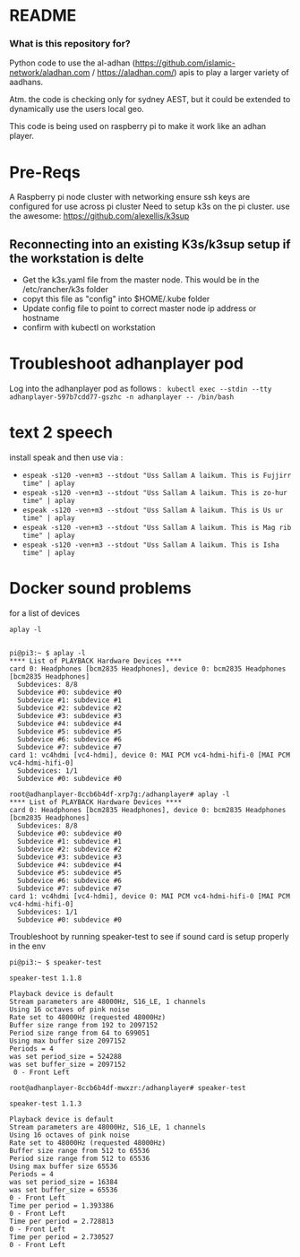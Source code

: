 # README #

### What is this repository for? ###

Python code to use the al-adhan (https://github.com/islamic-network/aladhan.com /  https://aladhan.com/)  apis to play a larger variety of aadhans.

Atm. the code is checking only for sydney AEST, but it could be extended to dynamically use the users local geo.

This code is being used on raspberry pi to make it work like an adhan player.

# Pre-Reqs
A Raspberry pi node cluster with networking
ensure ssh keys are configured for use across pi cluster
Need to setup k3s on the pi cluster.
use the awesome: https://github.com/alexellis/k3sup

## Reconnecting into an existing K3s/k3sup setup if the workstation is delte
* Get the k3s.yaml file from the master node. This would be in the /etc/rancher/k3s folder
* copyt this file as "config" into $HOME/.kube folder
* Update config file to point to correct master node ip address or hostname
* confirm with kubectl on workstation

# Troubleshoot adhanplayer pod
Log into the adhanplayer pod  as follows :
` kubectl exec --stdin --tty adhanplayer-597b7cdd77-gszhc -n adhanplayer -- /bin/bash`

# text 2 speech
install speak and then use via :
* `espeak -s120 -ven+m3 --stdout "Uss Sallam A laikum. This is Fujjirr time" | aplay`
* `espeak -s120 -ven+m3 --stdout "Uss Sallam A laikum. This is zo-hur time" | aplay`
* `espeak -s120 -ven+m3 --stdout "Uss Sallam A laikum. This is Us ur time" | aplay`
* `espeak -s120 -ven+m3 --stdout "Uss Sallam A laikum. This is Mag rib time" | aplay`
* `espeak -s120 -ven+m3 --stdout "Uss Sallam A laikum. This is Isha time" | aplay`
# Docker sound problems
for a list of devices
```
aplay -l
```
```

pi@pi3:~ $ aplay -l
**** List of PLAYBACK Hardware Devices ****
card 0: Headphones [bcm2835 Headphones], device 0: bcm2835 Headphones [bcm2835 Headphones]
  Subdevices: 8/8
  Subdevice #0: subdevice #0
  Subdevice #1: subdevice #1
  Subdevice #2: subdevice #2
  Subdevice #3: subdevice #3
  Subdevice #4: subdevice #4
  Subdevice #5: subdevice #5
  Subdevice #6: subdevice #6
  Subdevice #7: subdevice #7
card 1: vc4hdmi [vc4-hdmi], device 0: MAI PCM vc4-hdmi-hifi-0 [MAI PCM vc4-hdmi-hifi-0]
  Subdevices: 1/1
  Subdevice #0: subdevice #0 
  ```
``` 
root@adhanplayer-8ccb6b4df-xrp7g:/adhanplayer# aplay -l
**** List of PLAYBACK Hardware Devices ****
card 0: Headphones [bcm2835 Headphones], device 0: bcm2835 Headphones [bcm2835 Headphones]
  Subdevices: 8/8
  Subdevice #0: subdevice #0
  Subdevice #1: subdevice #1
  Subdevice #2: subdevice #2
  Subdevice #3: subdevice #3
  Subdevice #4: subdevice #4
  Subdevice #5: subdevice #5
  Subdevice #6: subdevice #6
  Subdevice #7: subdevice #7
card 1: vc4hdmi [vc4-hdmi], device 0: MAI PCM vc4-hdmi-hifi-0 [MAI PCM vc4-hdmi-hifi-0]
  Subdevices: 1/1
  Subdevice #0: subdevice #0
```          

Troubleshoot by running speaker-test to see if sound card is setup properly in the env

```
pi@pi3:~ $ speaker-test

speaker-test 1.1.8

Playback device is default
Stream parameters are 48000Hz, S16_LE, 1 channels
Using 16 octaves of pink noise
Rate set to 48000Hz (requested 48000Hz)
Buffer size range from 192 to 2097152
Period size range from 64 to 699051
Using max buffer size 2097152
Periods = 4
was set period_size = 524288
was set buffer_size = 2097152
 0 - Front Left 
 ```
 
 ```
 root@adhanplayer-8ccb6b4df-mwxzr:/adhanplayer# speaker-test

speaker-test 1.1.3

Playback device is default
Stream parameters are 48000Hz, S16_LE, 1 channels
Using 16 octaves of pink noise
Rate set to 48000Hz (requested 48000Hz)
Buffer size range from 512 to 65536
Period size range from 512 to 65536
Using max buffer size 65536
Periods = 4
was set period_size = 16384
was set buffer_size = 65536
 0 - Front Left
Time per period = 1.393386
 0 - Front Left
Time per period = 2.728813
 0 - Front Left
Time per period = 2.730527
 0 - Front Left
 ```
 
 

